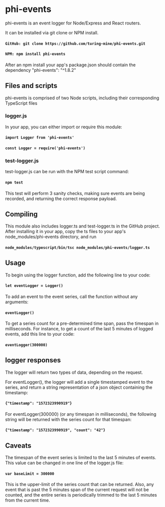 # phi-events

phi-events is an event logger for Node/Express and React routers.

It can be installed via git clone or NPM install.

#### `GitHub: git clone https://github.com/turing-mine/phi-events.git`

#### `NPM: npm install phi-events`

After an npm install your app's package.json should contain the dependency "phi-events": "^1.8.2"


## Files and scripts

phi-events is comprised of two Node scripts, including their corresponding TypeScript files

### logger.js

In your app, you can either import or require this module:

#### `import Logger from 'phi-events'`

#### `const Logger = require('phi-events')`

### test-logger.js

test-logger.js can be run with the NPM test script command:

#### `npm test`

This test will perform 3 sanity checks, making sure events are being recorded, and returning the correct response payload.

## Compiling

This module also includes logger.ts and test-logger.ts in the GitHub project.  After installing it in your app, copy the ts files to your app's node_modules/phi-events directory, and run 

#### `node_modules/typescript/bin/tsc node_modules/phi-events/logger.ts`

## Usage

To begin using the logger function, add the following line to your code:

#### `let eventLogger = Logger()`

To add an event to the event series, call the function without any arguments:

#### `eventLogger()`

To get a series count for a pre-determined time span, pass the timespan in milliseconds.  For instance, to get a count of the last 5 minutes of logged events, add this line to your code:

#### `eventLogger(300000)`

## logger responses

The logger will return two types of data, depending on the request.

For eventLogger(), the logger will add a single timestamped event to the series, and return a string representation of a json object containing the timestamp:

#### `{"timestamp": "1572323990919"}`

For eventLogger(300000) (or any timespan in milliseconds), the following string will be returned with the series count for that timespan:

#### `{"timestamp": "1572323990919", "count": "42"}`

## Caveats

The timespan of the event series is limited to the last 5 minutes of events.  This value can be changed in one line of the logger.js file:

#### `var baseLimit = 300000`

This is the upper-limit of the series count that can be returned.  Also, any event that is past the 5 minutes span of the current request will not be counted, and the entire series is periodically trimmed to the last 5 minutes from the current time.

